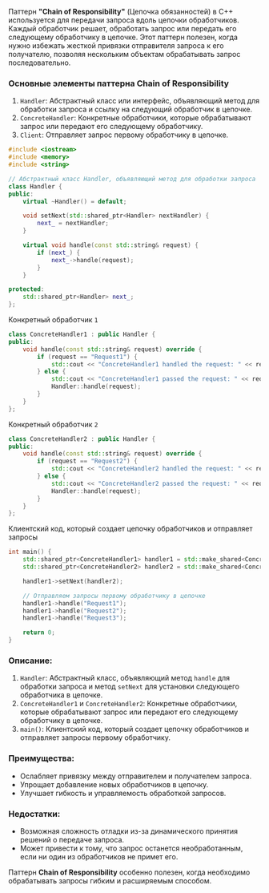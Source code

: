 Паттерн **"Chain of Responsibility"** (Цепочка обязанностей) в C++ используется для передачи запроса вдоль цепочки обработчиков. Каждый обработчик решает, обработать запрос или передать его следующему обработчику в цепочке. Этот паттерн полезен, когда нужно избежать жесткой привязки отправителя запроса к его получателю, позволяя нескольким объектам обрабатывать запрос последовательно.

### Основные элементы паттерна Chain of Responsibility

1. `Handler`: Абстрактный класс или интерфейс, объявляющий метод для обработки запроса и ссылку на следующий обработчик в цепочке.
2. `ConcreteHandler`: Конкретные обработчики, которые обрабатывают запрос или передают его следующему обработчику.
3. `Client`: Отправляет запрос первому обработчику в цепочке.
```cpp
#include <iostream>
#include <memory>
#include <string>

// Абстрактный класс Handler, объявляющий метод для обработки запроса
class Handler {
public:
    virtual ~Handler() = default;

    void setNext(std::shared_ptr<Handler> nextHandler) {
        next_ = nextHandler;
    }

    virtual void handle(const std::string& request) {
        if (next_) {
            next_->handle(request);
        }
    }

protected:
    std::shared_ptr<Handler> next_;
};
```
Конкретный обработчик `1`
```cpp
class ConcreteHandler1 : public Handler {
public:
    void handle(const std::string& request) override {
        if (request == "Request1") {
            std::cout << "ConcreteHandler1 handled the request: " << request << std::endl;
        } else {
            std::cout << "ConcreteHandler1 passed the request: " << request << std::endl;
            Handler::handle(request);
        }
    }
};
```
Конкретный обработчик `2`
```cpp
class ConcreteHandler2 : public Handler {
public:
    void handle(const std::string& request) override {
        if (request == "Request2") {
            std::cout << "ConcreteHandler2 handled the request: " << request << std::endl;
        } else {
            std::cout << "ConcreteHandler2 passed the request: " << request << std::endl;
            Handler::handle(request);
        }
    }
};
```
Клиентский код, который создает цепочку обработчиков и отправляет запросы
```cpp
int main() {
    std::shared_ptr<ConcreteHandler1> handler1 = std::make_shared<ConcreteHandler1>();
    std::shared_ptr<ConcreteHandler2> handler2 = std::make_shared<ConcreteHandler2>();

    handler1->setNext(handler2);

    // Отправляем запросы первому обработчику в цепочке
    handler1->handle("Request1");
    handler1->handle("Request2");
    handler1->handle("Request3");

    return 0;
}
```
### Описание:
1. `Handler`: Абстрактный класс, объявляющий метод `handle` для обработки запроса и метод `setNext` для установки следующего обработчика в цепочке.
2. `ConcreteHandler1` и `ConcreteHandler2`: Конкретные обработчики, которые обрабатывают запрос или передают его следующему обработчику в цепочке.
3. `main()`: Клиентский код, который создает цепочку обработчиков и отправляет запросы первому обработчику.

### Преимущества:
- Ослабляет привязку между отправителем и получателем запроса.
- Упрощает добавление новых обработчиков в цепочку.
- Улучшает гибкость и управляемость обработкой запросов.

### Недостатки:
- Возможная сложность отладки из-за динамического принятия решений о передаче запроса.
- Может привести к тому, что запрос останется необработанным, если ни один из обработчиков не примет его.

Паттерн **Chain of Responsibility** особенно полезен, когда необходимо обрабатывать запросы гибким и расширяемым способом.